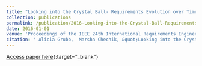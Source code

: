 ```yaml
---
title: "Looking into the Crystal Ball- Requirements Evolution over Time"
collection: publications
permalink: /publication/2016-Looking-into-the-Crystal-Ball-Requirements-Evolution-over-Time
date: 2016-01-01
venue: 'Proceedings of the IEEE 24th International Requirements Engineering Conference RE'
citation: ' Alicia Grubb,  Marsha Chechik, &quot;Looking into the Crystal Ball- Requirements Evolution over Time.&quot; Proceedings of the IEEE 24th International Requirements Engineering Conference RE, 2016.'
---
```

[Access paper here](http://www.cs.toronto.edu/~amgrubb/archive/RE16.pdf){:target="_blank"}

